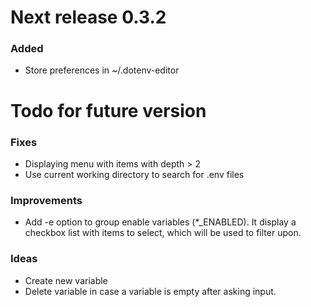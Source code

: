 # Next release 0.3.2

### Added
- Store preferences in ~/.dotenv-editor


# Todo for future version

### Fixes
- Displaying menu with items with depth > 2
- Use current working directory to search for .env files

### Improvements
- Add -e option to group enable variables (*_ENABLED). It display a checkbox
  list with items to select, which will be used to filter upon.

### Ideas
- Create new variable
- Delete variable in case a variable is empty after asking input.

